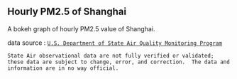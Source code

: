## Hourly PM2.5 of Shanghai

A bokeh graph of hourly PM2.5 value of Shanghai.

data source : [`U.S. Department of State Air Quality Monitoring Program`](http://www.stateair.net/web/historical/1/4.html)

`State Air observational data are not fully verified or validated; these data are subject to change, error, and correction.  The data and information are in no way official.`

